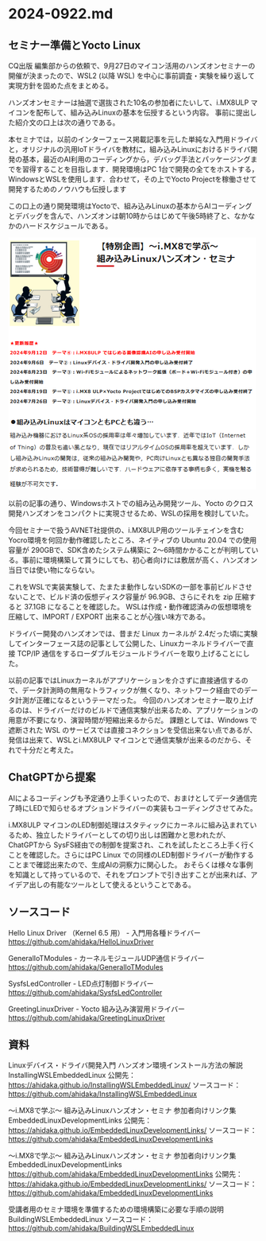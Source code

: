 # 2024-0922.md

## セミナー準備とYocto Linux

CQ出版 編集部からの依頼で、9月27日のマイコン活用のハンズオンセミナーの開催が決まったので、WSL2 (以降 WSL) を中心に事前調査・実験を繰り返して実現方針を固めた点をまとめる。

ハンズオンセミナーは抽選で選抜された10名の参加者にたいして、i.MX8ULP マイコンを配布して、組み込みLinuxの基本を伝授するという内容。
事前に提出した紹介文の口上は次の通りである。

本セミナでは，以前のインターフェース掲載記事を元した単純な入門用ドライバと，オリジナルの汎用IoTドライバを教材に，組み込みLinuxにおけるドライバ開発の基本，最近のAI利用のコーディングから，デバッグ手法とパッケージングまでを習得することを目指します．開発環境はPC 1台で開発の全てをホストする，WindowsとWSLを使用します．合わせて，その上でYocto Projectを稼働させて開発するためのノウハウも伝授します

この口上の通り開発環境はYoctoで、組み込みLinuxの基本からAIコーディングとデバッグを含んで、ハンズオンは朝10時からはじめて午後5時終了と、なかなかのハードスケジュールである。

![組み込みLinuxハンズオン・セミナ](img/ho-01.png)

以前の記事の通り、Windowsホストでの組み込み開発ツール、Yocto のクロス開発ハンズオンをコンパクトに実現させるため、WSLの採用を検討していた。

今回セミナーで扱うAVNET社提供の、i.MX8ULP用のツールチェインを含むYocro環境を何回か動作確認したところ、ネイティブの Ubuntu 20.04 での使用容量が 290GBで、SDK含めたシステム構築に 2～6時間かかることが判明している。事前に環境構築して貰うにしても、初心者向けには敷居が高く、ハンズオン当日では使い物にならない。

これをWSLで実装実験して、たまたま動作しないSDKの一部を事前ビルドさせないことで、ビルド済の仮想ディスク容量が 96.9GB、さらにそれを zip 圧縮すると 37.1GB になることを確認した。
WSLは作成・動作確認済みの仮想環境を圧縮して、IMPORT / EXPORT 出来ることが心強い味方である。

ドライバー開発のハンズオンでは、昔まだ Linux カーネルが 2.4だった頃に実験してインターフェース誌の記事として公開した、Linuxカーネルドライバーで直接 TCP/IP 通信をするローダブルモジュールドライバーを取り上げることにした。

以前の記事ではLinuxカーネルがアプリケーションを介さずに直接通信するので、データ計測時の無用なトラフィックが無くなり、ネットワーク経由でのデータ計測が正確になるというテーマだった。
今回のハンズオンセミナー取り上げるのは、ドライバーだけのビルドで通信実験が出来るため、アプリケーションの用意が不要になり、演習時間が短縮出来るからだ。
課題としては、Windows で遮断された WSL のサービスでは直接コネクションを受信出来ない点であるが、発信は出来て、WSLとi.MX8ULP マイコンとで通信実験が出来るのだから、それで十分だと考えた。

## ChatGPTから提案

AIによるコーディングも予定通り上手くいったので、おまけとしてデータ通信完了時にLEDで知らせるオプションドライバーの実装もコーディングさせてみた。

i.MX8ULP マイコンのLED制御処理はスタティックにカーネルに組み込まれているため、独立したドライバーとしての切り出しは困難かと思われたが、ChatGPTから SysFS経由での制御を提案され、これを試したところ上手く行くことを確認した。さらにはPC Linux での同様のLED制御ドライバーが動作することまで確認出来たので、生成AIの洞察力に関心した。
おそらくは様々な事例を知識として持っているので、それをプロンプトで引き出すことが出来れば、アイデア出しの有能なツールとして使えるということである。

## ソースコード

Hello Linux Driver （Kernel 6.5 用） - 入門用各種ドライバー
https://github.com/ahidaka/HelloLinuxDriver

GeneralIoTModules - カーネルモジュールUDP通信ドライバー
https://github.com/ahidaka/GeneralIoTModules

SysfsLedController - LED点灯制御ドライバー
https://github.com/ahidaka/SysfsLedController


GreetingLinuxDriver - Yocto 組み込み演習用ドライバー
https://github.com/ahidaka/GreetingLinuxDriver

## 資料

Linuxデバイス・ドライバ開発入門 ハンズオン環境インストール方法の解説
InstallingWSLEmbeddedLinux
公開先： https://ahidaka.github.io/InstallingWSLEmbeddedLinux/
ソースコード：https://github.com/ahidaka/InstallingWSLEmbeddedLinux

～i.MX8で学ぶ～ 組み込みLinuxハンズオン・セミナ 参加者向けリンク集
EmbeddedLinuxDevelopmentLinks
公開先： https://ahidaka.github.io/EmbeddedLinuxDevelopmentLinks/
ソースコード： https://github.com/ahidaka/EmbeddedLinuxDevelopmentLinks

～i.MX8で学ぶ～ 組み込みLinuxハンズオン・セミナ 参加者向けリンク集
EmbeddedLinuxDevelopmentLinks
https://github.com/ahidaka/EmbeddedLinuxDevelopmentLinks
公開先： https://ahidaka.github.io/EmbeddedLinuxDevelopmentLinks/
ソースコード： https://github.com/ahidaka/EmbeddedLinuxDevelopmentLinks

 受講者用のセミナ環境を準備するための環境構築に必要な手順の説明
BuildingWSLEmbeddedLinux
ソースコード： https://github.com/ahidaka/BuildingWSLEmbeddedLinux
